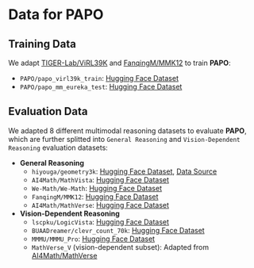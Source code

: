 # **Data for PAPO**

## **Training Data**
We adapt [TIGER-Lab/ViRL39K](https://huggingface.co/datasets/TIGER-Lab/ViRL39K) and [FanqingM/MMK12](https://huggingface.co/datasets/FanqingM/MMK12) to train **PAPO**:
- `PAPO/papo_virl39k_train`: [Hugging Face Dataset](https://huggingface.co/datasets/PAPO/papo_virl39k_train)
- `PAPO/papo_mm_eureka_test`: [Hugging Face Dataset](https://huggingface.co/datasets/PAPO/papo_mm_eureka_test)

## **Evaluation Data**
We adapted 8 different multimodal reasoning datasets to evaluate **PAPO**, which are further splitted into `General Reasoning` and `Vision-Dependent Reasoning` evaluation datasets:
- **General Reasoning**
    - `hiyouga/geometry3k`: [Hugging Face Dataset](https://huggingface.co/datasets/hiyouga/geometry3k), [Data Source](https://github.com/lupantech/InterGPS)
    - `AI4Math/MathVista`: [Hugging Face Dataset](https://huggingface.co/datasets/AI4Math/MathVista)
    - `We-Math/We-Math`: [Hugging Face Dataset](https://huggingface.co/datasets/We-Math/We-Math)
    - `FanqingM/MMK12`: [Hugging Face Dataset](https://huggingface.co/datasets/FanqingM/MMK12)
    - `AI4Math/MathVerse`: [Hugging Face Dataset](https://huggingface.co/datasets/AI4Math/MathVerse)
- **Vision-Dependent Reasoning**
    - `lscpku/LogicVista`: [Hugging Face Dataset](https://huggingface.co/datasets/lscpku/LogicVista)
    - `BUAADreamer/clevr_count_70k`: [Hugging Face Dataset](https://huggingface.co/datasets/BUAADreamer/clevr_count_70k)
    - `MMMU/MMMU_Pro`: [Hugging Face Dataset](https://huggingface.co/datasets/MMMU/MMMU_Pro)
    - `MathVerse_V` (vision-dependent subset): Adapted from [AI4Math/MathVerse](https://huggingface.co/datasets/AI4Math/MathVerse)